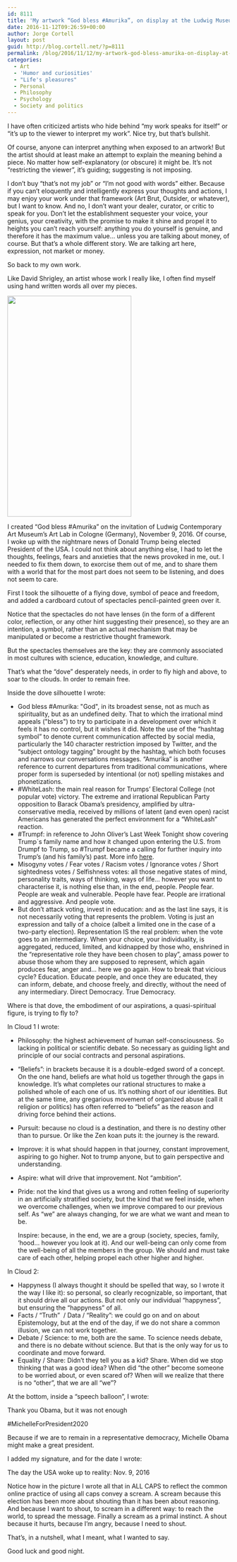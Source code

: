 ```yaml
---
id: 8111
title: 'My artwork “God bless #Amurika”, on display at the Ludwig Museum (Cologne), explained'
date: 2016-11-12T09:26:59+00:00
author: Jorge Cortell
layout: post
guid: http://blog.cortell.net/?p=8111
permalink: /blog/2016/11/12/my-artwork-god-bless-amurika-on-display-at-the-ludwig-museum-cologne-explained/
categories:
  - Art
  - 'Humor and curiosities'
  - "Life's pleasures"
  - Personal
  - Philosophy
  - Psychology
  - Society and politics
---
```

I have often criticized artists who hide behind “my work speaks for itself” or “it’s up to the viewer to interpret my work”. Nice try, but that’s bullshit.

Of course, anyone can interpret anything when exposed to an artwork! But the artist should at least make an attempt to explain the meaning behind a piece. No matter how self-explanatory (or obscure) it might be. It’s not “restricting the viewer”, it’s guiding; suggesting is not imposing.

I don’t buy “that’s not my job” or “I’m not good with words” either. Because if you can’t eloquently and intelligently express your thoughts and actions, I may enjoy your work under that framework (Art Brut, Outsider, or whatever), but I want to know. And no, I don’t want your dealer, curator, or critic to speak for you. Don’t let the establishment sequester your voice, your genius, your creativity, with the promise to make it shine and propel it to heights you can’t reach yourself: anything you do yourself is genuine, and therefore it has the maximum value… unless you are talking about money, of course. But that’s a whole different story. We are talking art here, expression, not market or money.

So back to my own work.

Like David Shrigley, an artist whose work I really like, I often find myself using hand written words all over my pieces.

<img class="aligncenter size-medium" src="https://c6.staticflickr.com/6/5645/30879022645_917be03398.jpg" alt="" width="281" height="500" />

I created “God bless #Amurika” on the invitation of Ludwig Contemporary Art Museum’s Art Lab in Cologne (Germany), November 9, 2016. Of course, I woke up with the nightmare news of Donald Trump being elected President of the USA. I could not think about anything else, I had to let the thoughts, feelings, fears and anxieties that the news provoked in me, out. I needed to fix them down, to exorcise them out of me, and to share them with a world that for the most part does not seem to be listening, and does not seem to care.

First I took the silhouette of a flying dove, symbol of peace and freedom, and added a cardboard cutout of spectacles pencil-painted green over it.

Notice that the spectacles do not have lenses (in the form of a different color, reflection, or any other hint suggesting their presence), so they are an intention, a symbol, rather than an actual mechanism that may be manipulated or become a restrictive thought framework.

But the spectacles themselves are the key: they are commonly associated in most cultures with science, education, knowledge, and culture.

That’s what the “dove” desperately needs, in order to fly high and above, to soar to the clouds. In order to remain free.

Inside the dove silhouette I wrote:

  * God bless #Amurika: "God", in its broadest sense, not as much as spirituality, but as an undefined deity. That to which the irrational mind appeals ("bless") to try to participate in a development over which it feels it has no control, but it wishes it did. Note the use of the “hashtag symbol” to denote current communication affected by social media, particularly the 140 character restriction imposed by Twitter, and the “subject ontology tagging” brought by the hashtag, which both focuses and narrows our conversations messages. “Amurika” is another reference to current departures from traditional communications, where proper form is superseded by intentional (or not) spelling mistakes and phonetizations.
  * #WhiteLash: the main real reason for Trumps’ Electoral College (not popular vote) victory. The extreme and irrational Republican Party opposition to Barack Obama’s presidency, amplified by ultra-conservative media, received by millions of latent (and even open) racist Americans has generated the perfect environment for a “WhiteLash” reaction.
  * #Trumpf: in reference to John Oliver’s Last Week Tonight show covering Trump`s family name and how it changed upon entering the U.S. from Drumpf to Trump, so #Trumpf became a calling for further inquiry into Trump’s (and his family’s) past. More info [here](https://www.bustle.com/articles/144969-what-does-drumpf-mean-donald-trumps-original-family-surname-has-an-apt-translation).
  * Misogyny votes / Fear votes / Racism votes / Ignorance votes / Short sightedness votes / Selfishness votes: all those negative states of mind, personality traits, ways of thinking, ways of life… however you want to characterise it, is nothing else than, in the end, people. People fear. People are weak and vulnerable. People have fear. People are irrational and aggressive. And people vote.
  * But don’t attack voting, invest in education: and as the last line says, it is not necessarily voting that represents the problem. Voting is just an expression and tally of a choice (albeit a limited one in the case of a two-party election). Representation IS the real problem: when the vote goes to an intermediary. When your choice, your individuality, is aggregated, reduced, limited, and kidnapped by those who, enshrined in the “representative role they have been chosen to play”, amass power to abuse those whom they are supposed to represent, which again produces fear, anger and… here we go again. How to break that vicious cycle? Education. Educate people, and once they are educated, they can inform, debate, and choose freely, and directly, without the need of any intermediary. Direct Democracy. True Democracy.

Where is that dove, the embodiment of our aspirations, a quasi-spiritual figure, is trying to fly to?

In Cloud 1 I wrote:

  * Philosophy: the highest achievement of human self-consciousness. So lacking in political or scientific debate. So necessary as guiding light and principle of our social contracts and personal aspirations.
  * “Beliefs”: in brackets because it is a double-edged sword of a concept. On the one hand, beliefs are what hold us together through the gaps in knowledge. It’s what completes our rational structures to make a polished whole of each one of us. It’s nothing short of our identities. But at the same time, any gregarious movement of organized abuse (call it religion or politics) has often referred to “beliefs” as the reason and driving force behind their actions.
  * Pursuit: because no cloud is a destination, and there is no destiny other than to pursue. Or like the Zen koan puts it: the journey is the reward.
  * Improve: it is what should happen in that journey, constant improvement, aspiring to go higher. Not to trump anyone, but to gain perspective and understanding.
  * Aspire: what will drive that improvement. Not “ambition”.
  * Pride: not the kind that gives us a wrong and rotten feeling of superiority in an artificially stratified society, but the kind that we feel inside, when we overcome challenges, when we improve compared to our previous self. As “we” are always changing, for we are what we want and mean to be.
  
    Inspire: because, in the end, we are a group (society, species, family, ‘hood… however you look at it). And our well-being can only come from the well-being of all the members in the group. We should and must take care of each other, helping propel each other higher and higher.

In Cloud 2:

  * Happyness (I always thought it should be spelled that way, so I wrote it the way I like it): so personal, so clearly recognizable, so important, that it should drive all our actions. But not only our individual “happyness”, but ensuring the “happyness” of all.
  * Facts / “Truth”  / Data / “Reality”: we could go on and on about Epistemology, but at the end of the day, if we do not share a common illusion, we can not work together.
  * Debate / Science: to me, both are the same. To science needs debate, and there is no debate without science. But that is the only way for us to coordinate and move forward.
  * Equality / Share: Didn’t they tell you as a kid? Share. When did we stop thinking that was a good idea? When did “the other” become someone to be worried about, or even scared of? When will we realize that there is no “other”, that we are all “we”?

At the bottom, inside a “speech balloon”, I wrote:
  
Thank you Obama, but it was not enough
  
#MichelleForPresident2020
  
Because if we are to remain in a representative democracy, Michelle Obama might make a great president.

I added my signature, and for the date I wrote:

The day the USA woke up to reality: Nov. 9, 2016

Notice how in the picture I wrote all that in ALL CAPS to reflect the common online practice of using all caps convey a scream. A scream because this election has been more about shouting than it has been about reasoning. And because I want to shout, to scream in a different way: to reach the world, to spread the message. Finally a scream as a primal instinct. A shout because it hurts, because I’m angry, because I need to shout.

That’s, in a nutshell, what I meant, what I wanted to say.
  
Good luck and good night.
